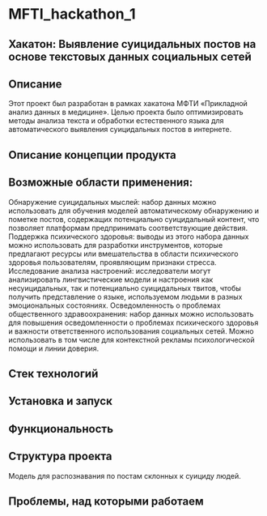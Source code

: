 # MFTI_hackathon_1
## Хакатон: Выявление суицидальных постов на основе текстовых данных социальных сетей
## Описание
Этот проект был разработан в рамках хакатона МФТИ «Прикладной анализ данных в медицине». Целью проекта было оптимизировать методы анализа текста и обработки естественного языка для автоматического выявления суицидальных постов в интернете.
## Описание концепции продукта
## Возможные области применения:
Обнаружение суицидальных мыслей: набор данных можно использовать для обучения моделей автоматическому обнаружению и пометке постов, содержащих потенциально суицидальный контент, что позволяет платформам предпринимать соответствующие действия. Поддержка психического здоровья: выводы из этого набора данных можно использовать для разработки инструментов, которые предлагают ресурсы или вмешательства в области психического здоровья пользователям, проявляющим признаки стресса. Исследование анализа настроений: исследователи могут анализировать лингвистические модели и настроения как несуицидальных, так и потенциально суицидальных твитов, чтобы получить представление о языке, используемом людьми в разных эмоциональных состояниях. Осведомленность о проблемах общественного здравоохранения: набор данных можно использовать для повышения осведомленности о проблемах психического здоровья и важности ответственного использования социальных сетей. Можно использовать в том числе для контекстной рекламы психологической помощи и линии доверия.

## Стек технологий

## Установка и запуск

## Функциональность

## Структура проекта
Модель для распознавания по постам склонных к суициду людей.

## Проблемы, над которыми работаем

